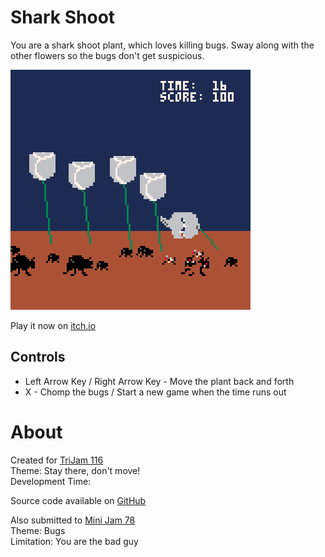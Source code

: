 # Shark Shoot
You are a shark shoot plant, which loves killing bugs.
Sway along with the other flowers so the bugs don't get suspicious.


[![A carnivorous plant with a shark fin leering over dead bugs](images/cover.png)](https://caterpillargames.itch.io/shark-shoot)

Play it now on [itch.io](https://caterpillargames.itch.io/shark-shoot)


## Controls
* Left Arrow Key / Right Arrow Key - Move the plant back and forth
* X - Chomp the bugs / Start a new game when the time runs out




# About
Created for [TriJam 116](https://itch.io/jam/trijam-116/entries)  
Theme: Stay there, don't move!  
Development Time:   


Source code available on [GitHub](https://github.com/CaterpillarGames/pico8-games/tree/master/carts/shark-shoot)




Also submitted to [Mini Jam 78](https://itch.io/jam/mini-jam-78-bugs)  
Theme: Bugs  
Limitation: You are the bad guy